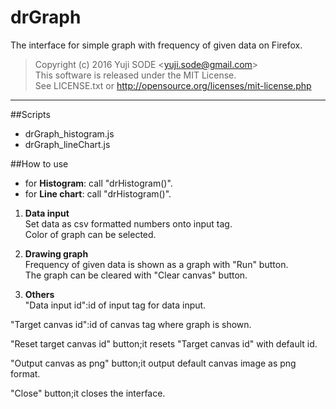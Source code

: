 # drGraph
The interface for simple graph with frequency of given data on Firefox.

>Copyright (c) 2016 Yuji SODE \<yuji.sode@gmail.com\>  
>This software is released under the MIT License.  
>See LICENSE.txt or http://opensource.org/licenses/mit-license.php
______

##Scripts
* drGraph_histogram.js
* drGraph_lineChart.js


##How to use
* for __Histogram__: call "drHistogram()".  
* for __Line chart__: call "drHistogram()".


1. __Data input__  
   Set data as csv formatted numbers onto input tag.  
   Color of graph can be selected.  

2. __Drawing graph__  
   Frequency of given data is shown as a graph with "Run" button.  
   The graph can be cleared with "Clear canvas" button.  

3. __Others__  
  "Data input id":id of input tag for data input.  
    
  "Target canvas id":id of canvas tag where graph is shown.  
    
  "Reset target canvas id" button;it resets "Target canvas id" with default id.  
    
  "Output canvas as png" button;it output default canvas image as png format.  
    
  "Close" button;it closes the interface.
